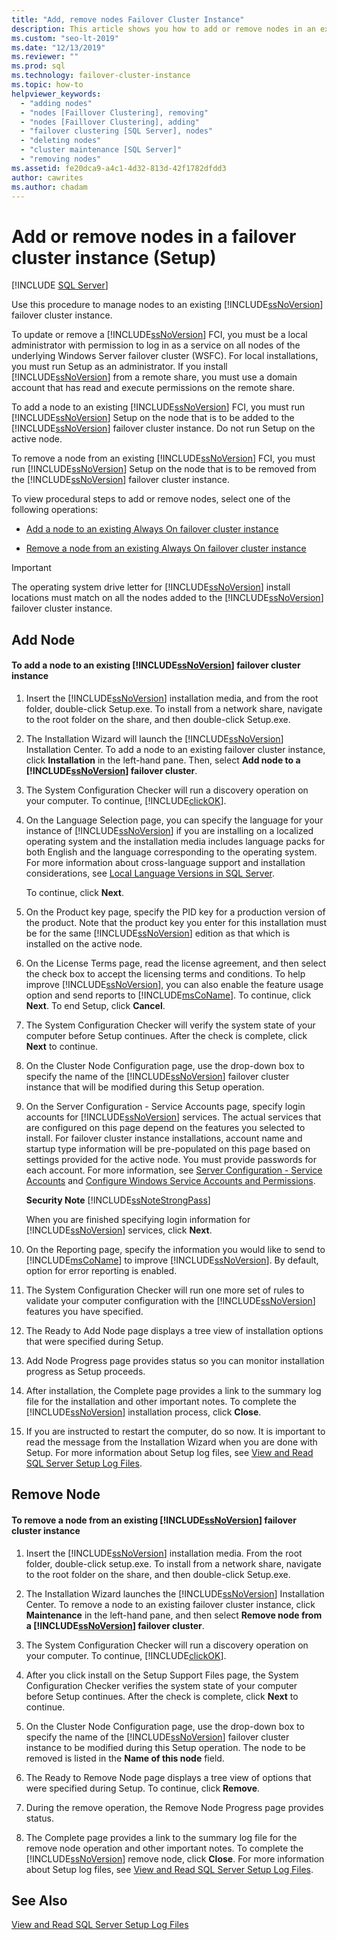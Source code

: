 ```yaml
---
title: "Add, remove nodes Failover Cluster Instance"
description: This article shows you how to add or remove nodes in an existing SQL Server Always On failover cluster instance.
ms.custom: "seo-lt-2019"
ms.date: "12/13/2019"
ms.reviewer: ""
ms.prod: sql
ms.technology: failover-cluster-instance
ms.topic: how-to
helpviewer_keywords: 
  - "adding nodes"
  - "nodes [Faillover Clustering], removing"
  - "nodes [Faillover Clustering], adding"
  - "failover clustering [SQL Server], nodes"
  - "deleting nodes"
  - "cluster maintenance [SQL Server]"
  - "removing nodes"
ms.assetid: fe20dca9-a4c1-4d32-813d-42f1782dfdd3
author: cawrites
ms.author: chadam
---
```


# Add or remove nodes in a failover cluster instance (Setup)

[!INCLUDE [SQL Server](../../../includes/applies-to-version/sqlserver.md)]

 Use this procedure to manage nodes to an existing [!INCLUDE[ssNoVersion](../../../includes/ssnoversion-md.md)] failover cluster instance.  
  
 To update or remove a [!INCLUDE[ssNoVersion](../../../includes/ssnoversion-md.md)] FCI, you must be a local administrator with permission to log in as a service on all nodes of the underlying Windows Server failover cluster (WSFC). For local installations, you must run Setup as an administrator. If you install [!INCLUDE[ssNoVersion](../../../includes/ssnoversion-md.md)] from a remote share, you must use a domain account that has read and execute permissions on the remote share.  
  
 To add a node to an existing [!INCLUDE[ssNoVersion](../../../includes/ssnoversion-md.md)] FCI, you must run [!INCLUDE[ssNoVersion](../../../includes/ssnoversion-md.md)] Setup on the node that is to be added to the [!INCLUDE[ssNoVersion](../../../includes/ssnoversion-md.md)] failover cluster instance. Do not run Setup on the active node.  
  
 To remove a node from an existing [!INCLUDE[ssNoVersion](../../../includes/ssnoversion-md.md)] FCI, you must run [!INCLUDE[ssNoVersion](../../../includes/ssnoversion-md.md)] Setup on the node that is to be removed from the [!INCLUDE[ssNoVersion](../../../includes/ssnoversion-md.md)] failover cluster instance.  
  
 To view procedural steps to add or remove nodes, select one of the following operations:  
  
-   [Add a node to an existing Always On failover cluster instance](#Add)  
  
-   [Remove a node from an existing Always On failover cluster instance](#Remove)  
  
> [!IMPORTANT]  
>  The operating system drive letter for [!INCLUDE[ssNoVersion](../../../includes/ssnoversion-md.md)] install locations must match on all the nodes added to the [!INCLUDE[ssNoVersion](../../../includes/ssnoversion-md.md)] failover cluster instance.  
  
##  <a name="Add"></a> Add Node  
  
#### To add a node to an existing [!INCLUDE[ssNoVersion](../../../includes/ssnoversion-md.md)] failover cluster instance  
  
1.  Insert the [!INCLUDE[ssNoVersion](../../../includes/ssnoversion-md.md)] installation media, and from the root folder, double-click Setup.exe. To install from a network share, navigate to the root folder on the share, and then double-click Setup.exe.  
  
2.  The Installation Wizard will launch the [!INCLUDE[ssNoVersion](../../../includes/ssnoversion-md.md)] Installation Center. To add a node to an existing failover cluster instance, click **Installation** in the left-hand pane. Then, select **Add node to a [!INCLUDE[ssNoVersion](../../../includes/ssnoversion-md.md)] failover cluster**.  
  
3.  The System Configuration Checker will run a discovery operation on your computer. To continue, [!INCLUDE[clickOK](../../../includes/clickok-md.md)].  
  
4.  On the Language Selection page, you can specify the language for your instance of [!INCLUDE[ssNoVersion](../../../includes/ssnoversion-md.md)] if you are installing on a localized operating system and the installation media includes language packs for both English and the language corresponding to the operating system. For more information about cross-language support and installation considerations, see [Local Language Versions in SQL Server](../../../sql-server/install/local-language-versions-in-sql-server.md).  
  
     To continue, click **Next**.  
  
5.  On the Product key page, specify the PID key for a production version of the product. Note that the product key you enter for this installation must be for the same [!INCLUDE[ssNoVersion](../../../includes/ssnoversion-md.md)] edition as that which is installed on the active node.  
  
6.  On the License Terms page, read the license agreement, and then select the check box to accept the licensing terms and conditions. To help improve [!INCLUDE[ssNoVersion](../../../includes/ssnoversion-md.md)], you can also enable the feature usage option and send reports to [!INCLUDE[msCoName](../../../includes/msconame-md.md)]. To continue, click **Next**. To end Setup, click **Cancel**.  
  
7.  The System Configuration Checker will verify the system state of your computer before Setup continues. After the check is complete, click **Next** to continue.  
  
8.  On the Cluster Node Configuration page, use the drop-down box to specify the name of the [!INCLUDE[ssNoVersion](../../../includes/ssnoversion-md.md)] failover cluster instance that will be modified during this Setup operation.  
  
9. On the Server Configuration - Service Accounts page, specify login accounts for [!INCLUDE[ssNoVersion](../../../includes/ssnoversion-md.md)] services. The actual services that are configured on this page depend on the features you selected to install. For failover cluster instance installations, account name and startup type information will be pre-populated on this page based on settings provided for the active node. You must provide passwords for each account. For more information, see [Server Configuration - Service Accounts](../../../database-engine/install-windows/install-sql-server.md) and [Configure Windows Service Accounts and Permissions](../../../database-engine/configure-windows/configure-windows-service-accounts-and-permissions.md).  
  
     **Security Note** [!INCLUDE[ssNoteStrongPass](../../../includes/ssnotestrongpass-md.md)]  
  
     When you are finished specifying login information for [!INCLUDE[ssNoVersion](../../../includes/ssnoversion-md.md)] services, click **Next**.  
  
10. On the Reporting page, specify the information you would like to send to [!INCLUDE[msCoName](../../../includes/msconame-md.md)] to improve [!INCLUDE[ssNoVersion](../../../includes/ssnoversion-md.md)]. By default, option for error reporting is enabled.  
  
11. The System Configuration Checker will run one more set of rules to validate your computer configuration with the [!INCLUDE[ssNoVersion](../../../includes/ssnoversion-md.md)] features you have specified.  
  
12. The Ready to Add Node page displays a tree view of installation options that were specified during Setup.  
  
13. Add Node Progress page provides status so you can monitor installation progress as Setup proceeds.  
  
14. After installation, the Complete page provides a link to the summary log file for the installation and other important notes. To complete the [!INCLUDE[ssNoVersion](../../../includes/ssnoversion-md.md)] installation process, click **Close**.  
  
15. If you are instructed to restart the computer, do so now. It is important to read the message from the Installation Wizard when you are done with Setup. For more information about Setup log files, see [View and Read SQL Server Setup Log Files](../../../database-engine/install-windows/view-and-read-sql-server-setup-log-files.md).  
  
##  <a name="Remove"></a> Remove Node  
  
#### To remove a node from an existing [!INCLUDE[ssNoVersion](../../../includes/ssnoversion-md.md)] failover cluster instance  
  
1.  Insert the [!INCLUDE[ssNoVersion](../../../includes/ssnoversion-md.md)] installation media. From the root folder, double-click setup.exe. To install from a network share, navigate to the root folder on the share, and then double-click Setup.exe.  
  
2.  The Installation Wizard launches the [!INCLUDE[ssNoVersion](../../../includes/ssnoversion-md.md)] Installation Center. To remove a node to an existing failover cluster instance, click **Maintenance** in the left-hand pane, and then select **Remove node from a [!INCLUDE[ssNoVersion](../../../includes/ssnoversion-md.md)] failover cluster**.  
  
3.  The System Configuration Checker will run a discovery operation on your computer. To continue, [!INCLUDE[clickOK](../../../includes/clickok-md.md)].  
  
4.  After you click install on the Setup Support Files page, the System Configuration Checker verifies the system state of your computer before Setup continues. After the check is complete, click **Next** to continue.  
  
5.  On the Cluster Node Configuration page, use the drop-down box to specify the name of the [!INCLUDE[ssNoVersion](../../../includes/ssnoversion-md.md)] failover cluster instance to be modified during this Setup operation. The node to be removed is listed in the **Name of this node** field.  
  
6.  The Ready to Remove Node page displays a tree view of options that were specified during Setup. To continue, click **Remove**.  
  
7.  During the remove operation, the Remove Node Progress page provides status.  
  
8.  The Complete page provides a link to the summary log file for the remove node operation and other important notes. To complete the [!INCLUDE[ssNoVersion](../../../includes/ssnoversion-md.md)] remove node, click **Close**. For more information about Setup log files, see [View and Read SQL Server Setup Log Files](../../../database-engine/install-windows/view-and-read-sql-server-setup-log-files.md).  
  
## See Also  
 [View and Read SQL Server Setup Log Files](../../../database-engine/install-windows/view-and-read-sql-server-setup-log-files.md)  
  
